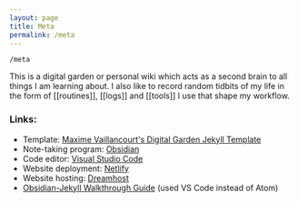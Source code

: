 ```yaml
---
layout: page
title: Meta
permalink: /meta
---
```


`/meta`

This is a digital garden or personal wiki which acts as a second brain to all things I am learning about. I also like to record random tidbits of my life in the form of [[routines]], [[logs]] and [[tools]] I use that shape my workflow. 

### Links:
- Template: [Maxime Vaillancourt's Digital Garden Jekyll Template](https://github.com/maximevaillancourt/digital-garden-jekyll-template)
- Note-taking program: [Obsidian](https://obsidian.md/)
- Code editor: [Visual Studio Code](https://code.visualstudio.com/) 
- Website deployment: [Netlify](https://www.netlify.com/?utm_medium=paid_search&utm_source=google&utm_campaign=12755510784&utm_term=netlify%20hosting)
- Website hosting: [Dreamhost](https://www.dreamhost.com/)
- [Obsidian-Jekyll Walkthrough Guide](https://refinedmind.co/obsidian-jekyll-workflow) (used VS Code instead of Atom)



<style>
  .wrapper {
    max-width: 58em;
  }
</style>